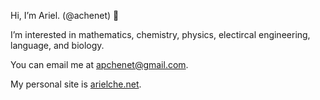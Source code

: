 Hi, I’m Ariel. (@achenet) 👋


I’m interested in mathematics, chemistry, physics, electircal engineering, language, and biology. 


You can email me at apchenet@gmail.com.


My personal site is [arielche.net](arielche.net).
<!---
achenet/achenet is a ✨ special ✨ repository because its `README.md` (this file) appears on your GitHub profile.
You can click the Preview link to take a look at your changes.
--->
